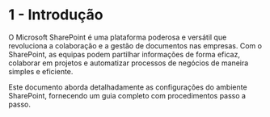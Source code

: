 # 1 - Introdução

O Microsoft SharePoint é uma plataforma poderosa e versátil que revoluciona a colaboração e a gestão de documentos nas empresas. 
Com o SharePoint, as equipas podem partilhar informações de forma eficaz, colaborar em projetos e automatizar processos de negócios de maneira simples e eficiente.

Este documento aborda detalhadamente as configurações do ambiente SharePoint, fornecendo um guia completo com procedimentos passo a passo. 
